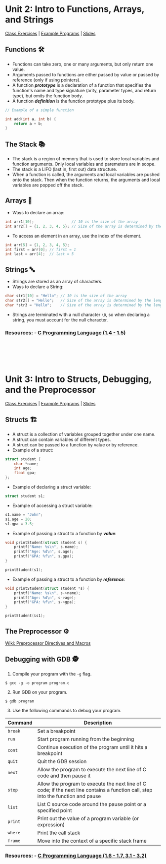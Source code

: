 # Unit 2: Intro to Functions, Arrays, and Strings
[Class Exercises](Unit2/class_exercises/) | [Example Programs](Unit2/example_programs/) | [Slides](Unit2/slides/)

## Functions 🛠️
- Functions can take zero, one or many arguments, but only return one value.
- Arguments passed to functions are either passed by value or passed by reference (only if using pointers).
- A function **_prototype_** is a declaration of a function that specifies the function's name and type signature (arity, parameter types, and return type), but omits the function body.
- A function **_definition_** is the function prototype plus its body.


```c
// Example of a simple function

int add(int a, int b) {
    return a + b;
}
```

## The Stack 📚
- The stack is a region of memory that is used to store local variables and function arguments. Only local variables and paremeters are in scope.
- The stack is a LIFO (last in, first out) data structure.
- When a function is called, the arguments and local variables are pushed onto the stack. Then when the function returns, the arguments and local variables are popped off the stack.


## Arrays 🔢 
- Ways to declare an array:
```c
int arr1[10];                 // 10 is the size of the array
int arr2[] = {1, 2, 3, 4, 5}; // Size of the array is determined by the number of elements
```
- To access an element in an array, use the index of the element.
```c
int arr[5] = {1, 2, 3, 4, 5};
int first = arr[0]; // first = 1
int last = arr[4];  // last = 5
```


## Strings 🔤
- Strings are stored as an array of characters.
- Ways to declare a String:
```c
char str1[10] = "Hello"; // 10 is the size of the array
char str2[] = "Hello";   // Size of the array is determined by the length of the string
char *str3 = "Hello";    // Size of the array is determined by the length of the string
```
- Strings are terminated with a null character `\0`, so when declaring a string, you must account for the null character.


### Resources: - [C Programming Language (1.4 - 1.5)](https://diveintosystems.org/book/C1-C_intro/functions.html)

<div><br><br><br><br></div> <!-- spacer -->

# Unit 3: Intro to Structs, Debugging, and the Preprocessor
[Class Exercises](Unit3/class_exercises/) | [Example Programs](Unit3/example_programs/) | [Slides](Unit3/slides/)

## Structs 🏗️
- A struct is a collection of variables grouped together under one name.
- A struct can contain variables of different types.
- A struct can be passed to a function by value or by reference.
- Example of a struct:
```c
struct student {
    char *name;
    int age;
    float gpa;
};
```
- Example of declaring a struct variable:
```c
struct student s1;
```
- Example of accessing a struct variable:
```c
s1.name = "John";
s1.age = 20;
s1.gpa = 3.5;
```
- Example of passing a struct to a function by **_value_**:
```c
void printStudent(struct student s) {
    printf("Name: %s\n", s.name);
    printf("Age: %d\n", s.age);
    printf("GPA: %f\n", s.gpa);
}

printStudent(s1);
```
- Example of passing a struct to a function by **_reference_**:
```c
void printStudent(struct student *s) {
    printf("Name: %s\n", s->name);
    printf("Age: %d\n", s->age);
    printf("GPA: %f\n", s->gpa);
}

printStudent(&s1);
```



## The Preprocessor ⚙️
[Wiki: Preprocessor Directives and Macros](https://en.wikibooks.org/wiki/C_Programming/Preprocessor_directives_and_macros)

## Debugging with GDB 🕵️ 
1) Compile your program with the `-g` flag.
```
$ gcc -g -o program program.c
```
2) Run GDB on your program.
```
$ gdb program
```
3) Use the following commands to debug your program.

| Command   | Description                                                     |
|-----------|-----------------------------------------------------------------|
| `break`   | Set a breakpoint                                                |
| `run`     | Start program running from the beginning                       |
| `cont`    | Continue execution of the program until it hits a breakpoint    |
| `quit`    | Quit the GDB session                                           |
| `next`    | Allow the program to execute the next line of C code and then pause it |
| `step`    | Allow the program to execute the next line of C code; if the next line contains a function call, step into the function and pause |
| `list`    | List C source code around the pause point or a specified point |
| `print`   | Print out the value of a program variable (or expression)      |
| `where`   | Print the call stack                                           |
| `frame`   | Move into the context of a specific stack frame                |


### Resources: - [C Programming Language (1.6 - 1.7, 3.1 - 3.2)](https://diveintosystems.org/book/C1-C_intro/structs.html)


